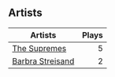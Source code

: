 ## Artists
Artists | Plays 
----- | -----: 
[The Supremes](/artists/the-supremes-784579) | 5
[Barbra Streisand](/artists/barbra-streisand-31892) | 2


